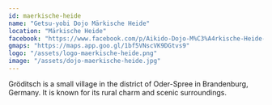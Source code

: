 ```yaml
---
id: maerkische-heide
name: "Getsu-yobi Dojo Märkische Heide"
location: "Märkische Heide"
facebook: "https://www.facebook.com/p/Aikido-Dojo-M%C3%A4rkische-Heide-100094291105575/"
gmaps: "https://maps.app.goo.gl/1bf5VNscVK9DGtvs9"
logo: "/assets/logo-maerkische-heide.png"
image: "/assets/dojo-maerkische-heide.jpg"
---
```

Gröditsch is a small village in the district of Oder-Spree in Brandenburg, Germany. It is known for its rural charm and scenic surroundings.

